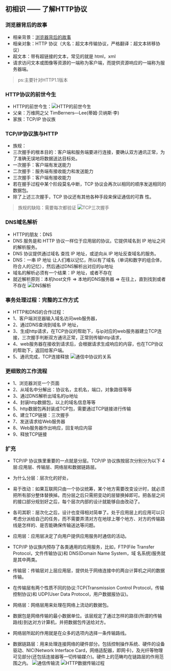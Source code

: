 ## 初相识 —— 了解HTTP协议

### 浏览器背后的故事
- 相亲背景：[浏览器背后的故事](./img/浏览器输入域名.jpg)
- 相亲对象：HTTP 协议（大名：超文本传输协议，严格翻译：超文本转移协议）
- 超文本：带有超链接的文本，常见的就是 html，xml
- 请求访问文本或图像等资源的一端称为客户端，而提供资源响应的一端称为服务器端。
> ps:主要针对HTTP1.1版本
### HTTP协议的前世今生
- HTTP的前世今生：![HTTP的前世今生](./img/前世今生.jpg)
- 父亲：万维网之父 TimBerners—Lee(蒂姆·贝纳斯·李)
- 家族：TCP/IP 协议族

### TCP/IP协议族与HTTP
- 族规：
- 三次握手的根本目的：客户端和服务端要进行连接，要确认双方通讯正常，为了准确无误地将数据送达目标处。
- 一次握手：客户端有发送能力
- 二次握手：服务端有接收能力和发送能力
- 三次握手：客户端有接收能力
- 若在握手过程中某个阶段莫名中断，TCP 协议会再次以相同的顺序发送相同的数据包。
- 除了上述三次握手，TCP 协议还有其他各种手段来保证通信的可靠 性。
> 族规的缺陷：需要每次都验证
![TCP三次握手](./img/TCP三次握手.jpg)

### DNS域名解析
- HTTP的朋友：DNS
- DNS 服务是和 HTTP 协议一样位于应用层的协议。它提供域名到 IP 地址之间的解析服务。
- DNS 协议提供通过域名 查找 IP 地址，或逆向从 IP 地址反查域名的服务。
- DNS：一串 IP 地址 让人们难以记忆，所以有了域名（单词和数字的组合体，符合人的记忆），然后通过DNS解析出对应的ip地址
- 域名的解析必须有一个结果：IP 地址，或者不存在
- 就近解析原则：本机host文件 => 本地的DNS服务器 => 在往上，直到找到或者不存在
![DNS解析](./img/DNS解析.jpg)

### 事务处理过程：完整的工作方式
- HTTP和DNS的合作过程：
- 1、客户端浏览器输入域名访问web服务器，
- 2、通过DNS查询到域名 IP 地址，
- 3、生成http请求，在TCP协议的帮助下，与ip对应的web服务器建立TCP连接，三次握手判断双方通讯正常，正常则传输http请求，
- 4、web服务器在接收到请求后，会根据请求生成响应的内容，也在TCP协议的帮助下，返回给客户端。
- 5、通讯完成，TCP连接释放
![通信中协议的关系](./img/通信中协议的关系.jpg)

### 更细致的工作流程
- 1、浏览器浏览一个页面
- 2、从域名中分解出：协议名，主机名，端口，对象路径等等
- 3、通过DNS解析出域名的ip地址
- 4、封装http数据包，以上的域名信息等等
- 5、http数据包再封装成TCP包，需要通过TCP链接进行传输 
- 6、建立TCP链接：三次握手
- 7、发送请求给Web服务器
- 8、Web服务器作出响应，回复响应内容
- 9、释放TCP链接


### 扩充
- TCP/IP 协议族里重要的一点就是分层。TCP/IP 协议族按层次分别分为以下 4 层:应用层、传输层、网络层和数据链路层。
- 为什么分层：层次化的好处，

- 易于改动：如果互联网只由一个协议统筹，某个地方需要改变设计时，就必须把所有部分整体替换掉。而分层之后只需把变动的层替换掉即可。把各层之间的接口部分规划好之后，每个层次内部的设计就能够自由改动了。

- 各司其职：层次化之后，设计也变得相对简单了。处于应用层上的应用可以只考虑分派给自己的任务，而不需要弄清对方在地球上哪个地方、对方的传输路线是怎样的、是否能确保传输送达等问题。

- 应用层：应用层决定了向用户提供应用服务时通信的活动。
- TCP/IP 协议族内预存了各类通用的应用服务，比如，FTP(File Transfer Protocol，文件传输协议)和 DNS(Domain Name System，域 名系统)服务就是其中两类。

- 传输层：传输层对上层应用层，提供处于网络连接中的两台计算机之间的数据传输。
- 在传输层有两个性质不同的协议:TCP(Transmission Control Protocol，传输控制协议)和 UDP(User Data Protocol，用户数据报协议)。

- 网络层：网络层用来处理在网络上流动的数据包。
- 数据包是网络传输的最小数据单位。该层规定了通过怎样的路径(所谓的传输路线)到达对方计算机，并把数据包传送给对方。
- 网络层所起的作用就是在众多的选项内选择一条传输路线。

- 数据链路层：用来处理连接网络的硬件部分。包括控制操作系统、硬件的设备驱动、NIC(Network Interface Card，网络适配器，即网卡)，及光纤等物理可见部分(还包括连接器等一切传输媒介)。硬件上的范畴均在链路层的作用范围之内。
![通信传输流](./img/通信传输流.jpg)
![HTTP数据传输过程](./img/HTTP传输过程.jpg)